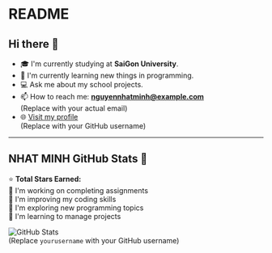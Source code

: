 # README

## Hi there 👋

- 🎓 I'm currently studying at **SaiGon University**.
- 🌱 I'm currently learning new things in programming.
- 💻 Ask me about my school projects.
- 📫 How to reach me: **nguyennhatminh@example.com**  
  (Replace with your actual email)
- 🌐 [Visit my profile](https://github.com/yourusername)  
  (Replace with your GitHub username)

---

## NHAT MINH GitHub Stats 🌟

⭐ **Total Stars Earned:**  
🌿 I'm working on completing assignments  
🌿 I'm improving my coding skills  
🌿 I'm exploring new programming topics  
🌿 I'm learning to manage projects  

![GitHub Stats](https://github-readme-stats.vercel.app/api?username=yourusername&show_icons=true&theme=dark)  
(Replace `yourusername` with your GitHub username)
